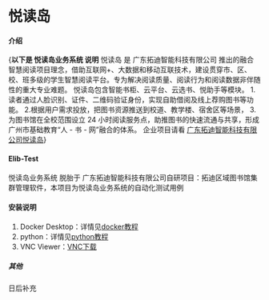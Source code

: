 # 悦读岛

#### 介绍
{**以下是 悦读岛业务系统 说明**
悦读岛 是 广东拓迪智能科技有限公司 推出的融合智慧阅读项目理念，借助互联网+、大数据和移动互联技术，建设贯穿市、区、校、班多级的学生智慧阅读平台。专为解决阅读质量、阅读行为和阅读数据非伴随性的重大专业难题。
悦读岛包含智能书柜、云平台、云选书、悦助手等模块。
1.读者通过人脸识别、证件、二维码验证身份，实现自助借阅及线上荐购图书等功能。
2.根据用户需求投放，把图书资源推送到校道、教学楼、宿舍区等场景，
3.为图书馆在全校范围设立 24 小时阅读服务点，助推图书的快速流通与共享，形成广州市基础教育“人 - 书 - 网”融合的体系。
企业项目请看 [广东拓迪智能科技有限公司悦读岛](http://www.tuodi.cn/ydd)}

#### Elib-Test
悦读岛业务系统 脱胎于 广东拓迪智能科技有限公司自研项目：拓迪区域图书馆集群管理软件，本项目为悦读岛业务系统的自动化测试用例

#### 安装说明

1.  Docker Desktop：详情见[docker教程](https://www.runoob.com/docker/docker-tutorial.html)
2.  python：详情见[python教程](https://www.runoob.com/python3/python3-tutorial.html)
3.  VNC Viewer：[VNC下载](https://www.realvnc.com/en/connect/download/viewer/)

##### 其他 
日后补充
